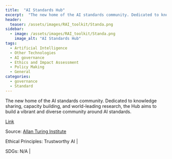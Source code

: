 ```yaml
---
title:  "AI Standards Hub"  
excerpt:  "The new home of the AI standards community. Dedicated to knowledge sharing, capacity building, and world-leading research, the Hub aims to build a vibrant and diverse community around AI standards. (...)"  
header:
  teaser: /assets/images/RAI_toolkit/Standa.png
sidebar:
  - image: /assets/images/RAI_toolkit/Standa.png
    image_alt: "AI Standards Hub"
tags:
  - Artificial Intelligence
  - Other Technologies
  - AI governance
  - Ethics and Impact Assessment
  - Policy Making
  - General
categories:
  - governance
  - Standard
---
```

The new home of the AI standards community. Dedicated to knowledge sharing, capacity building, and world-leading research, the Hub aims to build a vibrant and diverse community around AI standards.

[Link](https://aistandardshub.org)

Source: [Allan Turing Institute](https://www.turing.ac.uk/)

Ethical Principles: Trustworthy AI | 

SDGs: N/A | 
